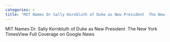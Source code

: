 ```yaml
---
categories: c
title: "MIT Names Dr Sally Kornbluth of Duke as New President  The New York Times"
---
```

MIT Names Dr. Sally Kornbluth of Duke as New President&nbsp;&nbsp;The New York TimesView Full Coverage on Google News